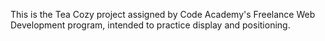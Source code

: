 This is the Tea Cozy project assigned by Code Academy's Freelance Web Development program, intended to practice display and positioning.